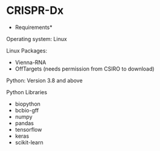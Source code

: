 # CRISPR-Dx

* Requirements*

Operating system: Linux

Linux Packages:
* Vienna-RNA
* OffTargets (needs permission from CSIRO to download)

Python: Version 3.8 and above

Python Libraries
* biopython
* bcbio-gff
* numpy
* pandas
* tensorflow
* keras
* scikit-learn

